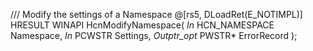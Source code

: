 /// Modify the settings of a Namespace
@[rs5, DLoadRet(E_NOTIMPL)]
HRESULT
WINAPI
HcnModifyNamespace(
    _In_ HCN_NAMESPACE Namespace,
    _In_ PCWSTR Settings,
    _Outptr_opt_ PWSTR* ErrorRecord
    );